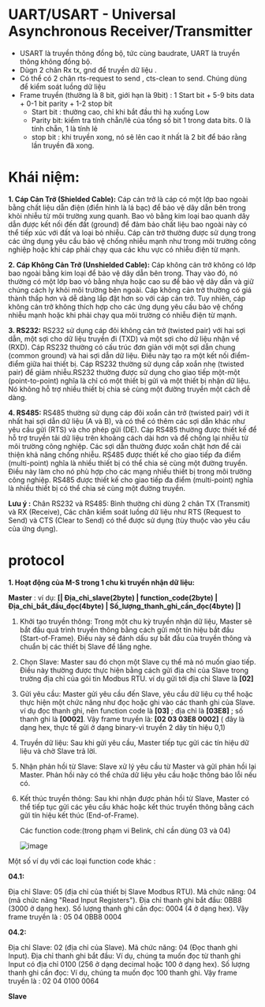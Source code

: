 # UART/USART  - Universal Asynchronous Receiver/Transmitter
  - USART là truyền thông đồng bộ, tức cùng baudrate, UART là truyền thông không đồng bộ.
  - Dùgn 2 chân Rx tx, gnd để truyền dữ liệu .
  - Có thể có 2 chân rts-request to send , cts-clean to send. Chúng dùng để kiểm soát luồng dữ liệu
  - Frame truyền (thường là 8 bit, giới hạn là 9bit) : 1 Start bit + 5-9 bits data + 0-1 bit parity + 1-2 stop bit
    + Start bit : thường cao, chỉ khi bắt đầu thì hạ xuống Low
    + Parity bit: kiểm tra tính chẵn/lẻ của tổng số bit 1 trong data bits. 0 là tính chẵn, 1 là tính lẻ
    + stop bit : khi truyền xong, nó sẽ lên cao ít nhất là 2 bit để báo rằng lần truyền đã xong.

# Khái niệm:

**1. Cáp Cản Trở (Shielded Cable):**
Cáp cản trở là cáp có một lớp bao ngoài bằng chất liệu dẫn điện (điển hình là lá bạc) để bảo vệ dây dẫn bên trong khỏi nhiễu từ môi trường xung quanh.
Bao vỏ bằng kim loại bao quanh dây dẫn được kết nối đến đất (ground) để đảm bảo chất liệu bao ngoài này có thể tiếp xúc với đất và loại bỏ nhiễu.
Cáp cản trở thường được sử dụng trong các ứng dụng yêu cầu bảo vệ chống nhiễu mạnh như trong môi trường công nghiệp hoặc khi cáp phải chạy qua các khu vực có nhiễu điện từ mạnh.

**2. Cáp Không Cản Trở (Unshielded Cable):**
Cáp không cản trở không có lớp bao ngoài bằng kim loại để bảo vệ dây dẫn bên trong. Thay vào đó, nó thường có một lớp bao vỏ bằng nhựa hoặc cao su để bảo vệ dây dẫn và giữ chúng cách ly khỏi môi trường bên ngoài.
Cáp không cản trở thường có giá thành thấp hơn và dễ dàng lắp đặt hơn so với cáp cản trở.
Tuy nhiên, cáp không cản trở không thích hợp cho các ứng dụng yêu cầu bảo vệ chống nhiễu mạnh hoặc khi phải chạy qua môi trường có nhiễu điện từ mạnh.

**3. RS232:**
RS232 sử dụng cáp đôi không cản trở (twisted pair) với hai sợi dẫn, một sợi cho dữ liệu truyền đi (TXD) và một sợi cho dữ liệu nhận về (RXD).
Cáp RS232 thường có cấu trúc đơn giản với một sợi dẫn chung (common ground) và hai sợi dẫn dữ liệu. Điều này tạo ra một kết nối điểm-điểm giữa hai thiết bị.
Cáp RS232 thường sử dụng cắp xoắn nhẹ (twisted pair) để giảm nhiễu.RS232 thường được sử dụng cho giao tiếp một-một (point-to-point) nghĩa là chỉ có một thiết bị gửi và một thiết bị nhận dữ liệu. Nó không hỗ trợ nhiều thiết bị chia sẻ cùng một đường truyền một cách dễ dàng.

**4. RS485:**
RS485 thường sử dụng cáp đôi xoắn cản trở (twisted pair) với ít nhất hai sợi dẫn dữ liệu (A và B), và có thể có thêm các sợi dẫn khác như yêu cầu gửi (RTS) và cho phép gửi (DE).
Cáp RS485 thường được thiết kế để hỗ trợ truyền tải dữ liệu trên khoảng cách dài hơn và để chống lại nhiễu từ môi trường công nghiệp. Các sợi dẫn thường được xoắn chặt hơn để cải thiện khả năng chống nhiễu. RS485 được thiết kế cho giao tiếp đa điểm (multi-point) nghĩa là nhiều thiết bị có thể chia sẻ cùng một đường truyền. Điều này làm cho nó phù hợp cho các mạng nhiều thiết bị trong môi trường công nghiệp. RS485 được thiết kế cho giao tiếp đa điểm (multi-point) nghĩa là nhiều thiết bị có thể chia sẻ cùng một đường truyền.

**Lưu ý :** Chân RS232 và RS485: Bình thường chỉ dùng 2 chân TX (Transmit) và RX (Receive), Các chân kiểm soát luồng dữ liệu như RTS (Request to Send) và CTS (Clear to Send) có thể được sử dụng (tùy thuộc vào yêu cầu của ứng dụng).
# protocol
**1. Hoạt động của M-S trong 1 chu kì truyền nhận dữ liệu:**

**Master** : ví dụ:   **[| Địa_chỉ_slave(2byte) | function_code(2byte) | Địa_chỉ_bắt_đầu_đọc(4byte) | Số_lượng_thanh_ghi_cần_đọc(4byte) |]**

  1. Khởi tạo truyền thông: Trong một chu kỳ truyền nhận dữ liệu, Master sẽ bắt đầu quá trình truyền thông bằng cách gửi một tín hiệu bắt đầu (Start-of-Frame). Điều này sẽ đánh dấu sự bắt đầu của truyền thông và chuẩn bị các thiết bị Slave để lắng nghe.

  2. Chọn Slave: Master sau đó chọn một Slave cụ thể mà nó muốn giao tiếp. Điều này thường được thực hiện bằng cách gửi địa chỉ của Slave trong trường địa chỉ của gói tin Modbus RTU. ví dụ gửi tới địa chỉ Slave là **[02]**

  3. Gửi yêu cầu: Master gửi yêu cầu đến Slave, yêu cầu dữ liệu cụ thể hoặc thực hiện một chức năng như đọc hoặc ghi vào các thanh ghi của Slave. ví dụ đọc thanh ghi, nên function code là **[03]** ; địa chỉ là **[03E8]** ; số thanh ghi là **[0002]**. Vậy frame truyền là: **[02 03 03E8 0002]** ( đây là dạng hex, thực tế gửi ở dạng binary-vì truyền 2 dây tín hiệu 0,1)

  4. Truyền dữ liệu: Sau khi gửi yêu cầu, Master tiếp tục gửi các tín hiệu dữ liệu và chờ Slave trả lời. 

  5. Nhận phản hồi từ Slave: Slave xử lý yêu cầu từ Master và gửi phản hồi lại Master. Phản hồi này có thể chứa dữ liệu yêu cầu hoặc thông báo lỗi nếu có.

  6. Kết thúc truyền thông: Sau khi nhận được phản hồi từ Slave, Master có thể tiếp tục gửi các yêu cầu khác hoặc kết thúc truyền thông bằng cách gửi tín hiệu kết thúc (End-of-Frame).

     Các function code:(trong phạm vi Belink, chỉ cần dùng 03 và 04)
     
     ![image](https://github.com/LeslieEngr/protocol/assets/128287548/fdc7d52e-ec3d-4751-98ca-8fd24475e83e)

Một số ví dụ với các loại function code khác : 

**04.1:**

Địa chỉ Slave: 05 (địa chỉ của thiết bị Slave Modbus RTU).
Mã chức năng: 04 (mã chức năng "Read Input Registers").
Địa chỉ thanh ghi bắt đầu: 0BB8 (3000 ở dạng hex).
Số lượng thanh ghi cần đọc: 0004 (4 ở dạng hex). Vậy frame truyền là : 05 04 0BB8 0004

**04.2:**

Địa chỉ Slave: 02 (địa chỉ của Slave).
Mã chức năng: 04 (Đọc thanh ghi Input).
Địa chỉ thanh ghi bắt đầu: Ví dụ, chúng ta muốn đọc từ thanh ghi Input có địa chỉ 0100 (256 ở dạng decimal hoặc 100 ở dạng hex).
Số lượng thanh ghi cần đọc: Ví dụ, chúng ta muốn đọc 100 thanh ghi. Vậy frame truyền là : 02 04 0100 0064

**Slave**

  
